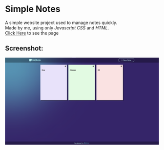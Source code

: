 # Simple Notes
A simple website project used to manage notes quickly.<br>
Made by me, using only *Javascript* *CSS* and *HTML*.<br>
[Click Here](https://t-golv.github.io/simple-notes/) to see the page
## Screenshot:
![Alt Screenshot](Screenshot.png)
